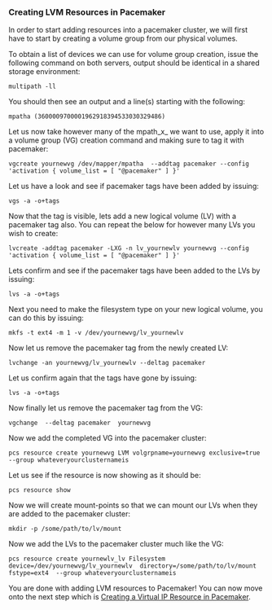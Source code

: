 ### Creating LVM Resources in Pacemaker

  
In order to start adding resources into a pacemaker cluster, we will first have to start by creating a volume group from our physical volumes.

  

To obtain a list of devices we can use for volume group creation, issue the following command on both servers, output should be identical in a shared storage environment:

```
multipath -ll
```

  

You should then see an output and a line(s) starting with the following:

```
mpatha (3600009700001962918394533030329486)
```

  

Let us now take however many of the mpath_x_ we want to use, apply it into a volume group (VG) creation command and making sure to tag it with pacemaker:

```
vgcreate yournewvg /dev/mapper/mpatha  --addtag pacemaker --config 'activation { volume_list = [ "@pacemaker" ] }'
```

  

Let us have a look and see if pacemaker tags have been added by issuing:

```
vgs -a -o+tags
```

  

Now that the tag is visible, lets add a new logical volume (LV) with a pacemaker tag also. You can repeat the below for however many LVs you wish to create:

```
lvcreate -addtag pacemaker -LXG -n lv_yournewlv yournewvg --config 'activation { volume_list = [ "@pacemaker" ] }'
```

  

Lets confirm and see if the pacemaker tags have been added to the LVs by issuing:

```
lvs -a -o+tags
```

  

Next you need to make the filesystem type on your new logical volume, you can do this by issuing:

```
mkfs -t ext4 -m 1 -v /dev/yournewvg/lv_yournewlv
```

  

Now let us remove the pacemaker tag from the newly created LV:

```
lvchange -an yournewvg/lv_yournewlv --deltag pacemaker
```

  

Let us confirm again that the tags have gone by issuing:

```
lvs -a -o+tags
```

  

Now finally let us remove the pacemaker tag from the VG:

```
vgchange  --deltag pacemaker  yournewvg
```

  

Now we add the completed VG into the pacemaker cluster:

```
pcs resource create yournewvg LVM volgrpname=yournewvg exclusive=true --group whateveryourclusternameis
```

  

Let us see if the resource is now showing as it should be:

```
pcs resource show
```

  

Now we will create mount-points so that we can mount our LVs when they are added to the pacemaker cluster:

```
mkdir -p /some/path/to/lv/mount
```

  

Now we add the LVs to the pacemaker cluster much like the VG:

```
pcs resource create yournewlv_lv Filesystem device=/dev/yournewvg/lv_yournewlv  directory=/some/path/to/lv/mount fstype=ext4  --group whateveryourclusternameis
```

  

You are done with adding LVM resources to Pacemaker! You can now move onto the next step which is  [Creating a Virtual IP Resource in Pacemaker]().
